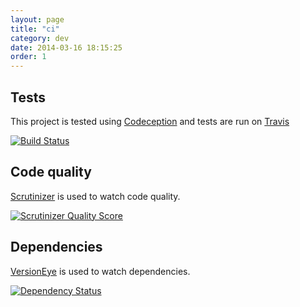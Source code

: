 ```yaml
---
layout: page
title: "ci"
category: dev
date: 2014-03-16 18:15:25
order: 1
---
```




## Tests

This project is tested using [Codeception](http://codeception.com/) and tests are run on [Travis](https://travis-ci.org)

[![Build Status](https://travis-ci.org/tequilarapido/appcli.png?branch=develop)](https://travis-ci.org/tequilarapido/appcli)

## Code quality

[Scrutinizer](https://scrutinizer-ci.com) is used to watch code quality.

[![Scrutinizer Quality Score](https://scrutinizer-ci.com/g/tequilarapido/appcli/badges/quality-score.png?s=312eb20fd70ec286ca086c8f55c2679c5ac3d040)](https://scrutinizer-ci.com/g/tequilarapido/appcli/)

## Dependencies

[VersionEye](https://www.versioneye.com) is used to watch dependencies.

[![Dependency Status](https://www.versioneye.com/user/projects/530b6d34ec1375e93b00007a/badge.png)](https://www.versioneye.com/user/projects/530b6d34ec1375e93b00007a)



